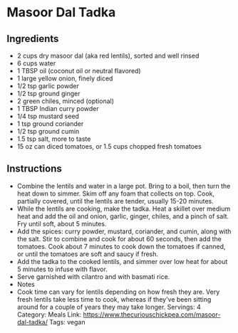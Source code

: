 # Masoor Dal Tadka
## Ingredients
- 2 cups dry masoor dal (aka red lentils), sorted and well rinsed
- 6 cups water
- 1 TBSP oil (coconut oil or neutral flavored)
- 1 large yellow onion, finely diced
- 1/2 tsp garlic powder
- 1/2 tsp ground ginger
- 2 green chiles, minced (optional)
- 1 TBSP Indian curry powder
- 1/4 tsp mustard seed
- 1 tsp ground coriander
- 1/2 tsp ground cumin
- 1.5 tsp salt, more to taste
- 15 oz can diced tomatoes, or 1.5 cups chopped fresh tomatoes
## Instructions
- Combine the lentils and water in a large pot. Bring to a boil, then turn the heat down to simmer. Skim off any foam that collects on top. Cook, partially covered, until the lentils are tender, usually 15-20 minutes.
- While the lentils are cooking, make the tadka. Heat a skillet over medium heat and add the oil and onion, garlic, ginger, chiles, and a pinch of salt. Fry until soft, about 5 minutes.
- Add the spices: curry powder, mustard, coriander, and cumin, along with the salt. Stir to combine and cook for about 60 seconds, then add the tomatoes. Cook about 7 minutes to cook down the tomatoes if canned, or until the tomatoes are soft and saucy if fresh.
- Add the tadka to the cooked lentils, and simmer over low heat for about 5 minutes to infuse with flavor.
- Serve garnished with cilantro and with basmati rice.
- Notes
- Cook time can vary for lentils depending on how fresh they are. Very fresh lentils take less time to cook, whereas if they've been sitting around for a couple of years they may take longer.
Servings: 4
Category: Meals
Link: https://www.thecuriouschickpea.com/masoor-dal-tadka/
Tags: vegan
